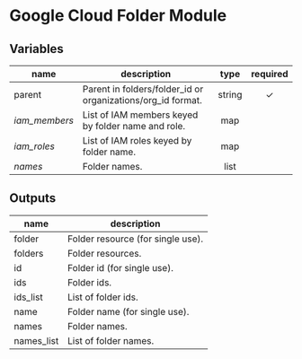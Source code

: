 # Google Cloud Folder Module

## Variables

| name | description | type | required |
|---|---|:---: |:---:|
| parent | Parent in folders/folder_id or organizations/org_id format. | string | ✓
| *iam_members* | List of IAM members keyed by folder name and role. | map | 
| *iam_roles* | List of IAM roles keyed by folder name. | map | 
| *names* | Folder names. | list | 

## Outputs

| name | description |
|---|---|
| folder | Folder resource (for single use). |
| folders | Folder resources. |
| id | Folder id (for single use). |
| ids | Folder ids. |
| ids_list | List of folder ids. |
| name | Folder name (for single use). |
| names | Folder names. |
| names_list | List of folder names. |
